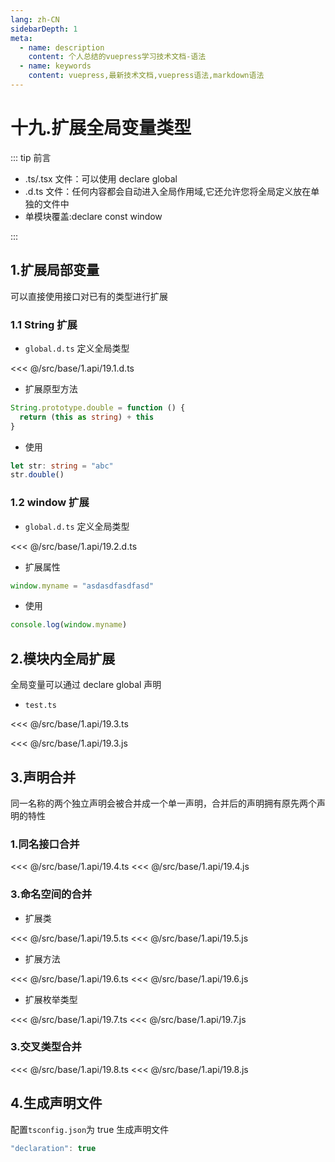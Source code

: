 ```yaml
---
lang: zh-CN
sidebarDepth: 1
meta:
  - name: description
    content: 个人总结的vuepress学习技术文档-语法
  - name: keywords
    content: vuepress,最新技术文档,vuepress语法,markdown语法
---
```


# 十九.扩展全局变量类型

::: tip 前言

- .ts/.tsx 文件：可以使用 declare global
- .d.ts 文件：任何内容都会自动进入全局作用域,它还允许您将全局定义放在单独的文件中
- 单模块覆盖:declare const window

:::

## 1.扩展局部变量

可以直接使用接口对已有的类型进行扩展

### 1.1 String 扩展

- `global.d.ts` 定义全局类型

<<< @/src/base/1.api/19.1.d.ts

- 扩展原型方法

```ts
String.prototype.double = function () {
  return (this as string) + this
}
```

- 使用

```ts
let str: string = "abc"
str.double()
```

### 1.2 window 扩展

- `global.d.ts` 定义全局类型

<<< @/src/base/1.api/19.2.d.ts

- 扩展属性

```ts
window.myname = "asdasdfasdfasd"
```

- 使用

```ts
console.log(window.myname)
```

## 2.模块内全局扩展

全局变量可以通过 declare global 声明

- `test.ts`

<<< @/src/base/1.api/19.3.ts

<<< @/src/base/1.api/19.3.js

## 3.声明合并

同一名称的两个独立声明会被合并成一个单一声明，合并后的声明拥有原先两个声明的特性

### 1.同名接口合并

<<< @/src/base/1.api/19.4.ts
<<< @/src/base/1.api/19.4.js

### 3.命名空间的合并

- 扩展类

<<< @/src/base/1.api/19.5.ts
<<< @/src/base/1.api/19.5.js

- 扩展方法

<<< @/src/base/1.api/19.6.ts
<<< @/src/base/1.api/19.6.js

- 扩展枚举类型

<<< @/src/base/1.api/19.7.ts
<<< @/src/base/1.api/19.7.js

### 3.交叉类型合并

<<< @/src/base/1.api/19.8.ts
<<< @/src/base/1.api/19.8.js

## 4.生成声明文件

配置`tsconfig.json`为 true 生成声明文件

```ts
"declaration": true
```
